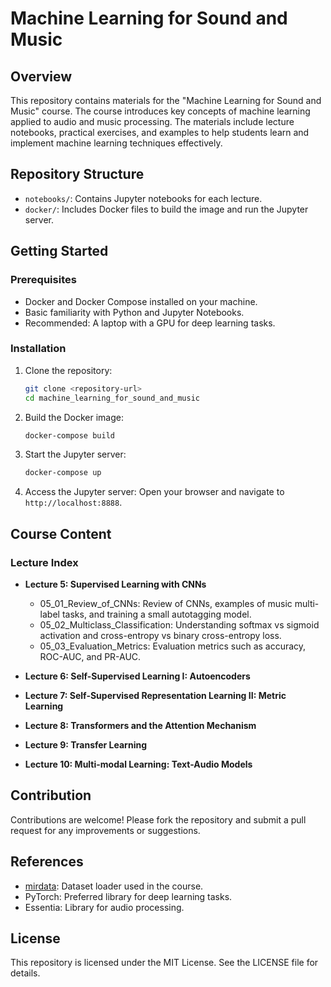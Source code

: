 # Machine Learning for Sound and Music

## Overview

This repository contains materials for the "Machine Learning for Sound and Music" course. The course introduces key concepts of machine learning applied to audio and music processing. The materials include lecture notebooks, practical exercises, and examples to help students learn and implement machine learning techniques effectively.

## Repository Structure

- `notebooks/`: Contains Jupyter notebooks for each lecture.
- `docker/`: Includes Docker files to build the image and run the Jupyter server.

## Getting Started

### Prerequisites

- Docker and Docker Compose installed on your machine.
- Basic familiarity with Python and Jupyter Notebooks.
- Recommended: A laptop with a GPU for deep learning tasks.

### Installation

1. Clone the repository:

   ```bash
   git clone <repository-url>
   cd machine_learning_for_sound_and_music
   ```

2. Build the Docker image:

   ```bash
   docker-compose build
   ```

3. Start the Jupyter server:

   ```bash
   docker-compose up
   ```

4. Access the Jupyter server:
   Open your browser and navigate to `http://localhost:8888`.

## Course Content

### Lecture Index

- **Lecture 5: Supervised Learning with CNNs**
  - 05_01_Review_of_CNNs: Review of CNNs, examples of music multi-label tasks, and training a small autotagging model.
  - 05_02_Multiclass_Classification: Understanding softmax vs sigmoid activation and cross-entropy vs binary cross-entropy loss.
  - 05_03_Evaluation_Metrics: Evaluation metrics such as accuracy, ROC-AUC, and PR-AUC.

- **Lecture 6: Self-Supervised Learning I: Autoencoders**
- **Lecture 7: Self-Supervised Representation Learning II: Metric Learning**
- **Lecture 8: Transformers and the Attention Mechanism**
- **Lecture 9: Transfer Learning**
- **Lecture 10: Multi-modal Learning: Text-Audio Models**

## Contribution

Contributions are welcome! Please fork the repository and submit a pull request for any improvements or suggestions.

## References

- [mirdata](https://mirdata.readthedocs.io/en/stable/): Dataset loader used in the course.
- PyTorch: Preferred library for deep learning tasks.
- Essentia: Library for audio processing.

## License

This repository is licensed under the MIT License. See the LICENSE file for details.
